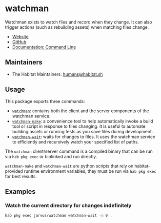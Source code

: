 # watchman

Watchman exists to watch files and record when they change. It can also trigger actions (such as rebuilding assets) when matching files change.

* [Website](https://facebook.github.io/watchman/)
* [GitHub](https://github.com/facebook/watchman)
* [Documentation: Command Line](https://facebook.github.io/watchman/docs/cli-options.html)

## Maintainers

* The Habitat Maintainers: <humans@habitat.sh>

## Usage

This package exports three commands:

* [`watchman`](https://facebook.github.io/watchman/docs/cli-options.html): contains both the client and the server components of the watchman service.
* [`watchman-make`](https://facebook.github.io/watchman/docs/watchman-make.html): a convenience tool to help automatically invoke a build tool or script in response to files changing. It is useful to automate building assets or running tests as you save files during development.
* [`watchman-wait`](https://facebook.github.io/watchman/docs/watchman-wait.html): waits for changes to files. It uses the watchman service to efficiently and recursively watch your specified list of paths.

The `watchman` client/server command is a compiled binary that can be run via `hab pkg exec` or binlinked and run directly.

`watchman-make` and `watchman-wait` are python scripts that rely on habitat-provided runtime environment variables, they must be run via `hab pkg exec` for best results.

## Examples

### Watch the current directory for changes indefinitely

```bash
hab pkg exec jarvus/watchman watchman-wait -m 0 .
```
